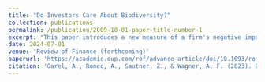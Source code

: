 ```yaml
---
title: "Do Investors Care About Biodiversity?"
collection: publications
permalink: /publication/2009-10-01-paper-title-number-1
excerpt: "This paper introduces a new measure of a firm's negative impact on biodiversity, the corporate biodiversity footprint, and studies whether it is priced in an international sample of stocks. On average, the corporate biodiversity footprint does not explain the cross-section of returns between 2019 and 2022. However, a biodiversity footprint premium (higher returns for firms with larger footprints) began emerging in October 2021 after the Kunming Declaration, which capped the first part of the UN Biodiversity Conference (COP15). Consistent with this finding, stocks with large footprints lost value in the days after the Kunming Declaration. The launch of the Taskforce for Nature-related Financial Disclosures (TNFD) in June 2021 had a similar effect. These results indicate that investors have started to require a risk premium upon the prospect of, and uncertainty about, future regulation or litigation to preserve biodiversity."
date: 2024-07-01
venue: 'Review of Finance (forthcoming)'
paperurl: 'https://academic.oup.com/rof/advance-article/doi/10.1093/rof/rfae010/7645412'
citation: 'Garel, A., Romec, A., Sautner, Z., & Wagner, A. F. (2023). Do investors care about biodiversity?. Review of Finance (forthcoming).'
---
```

